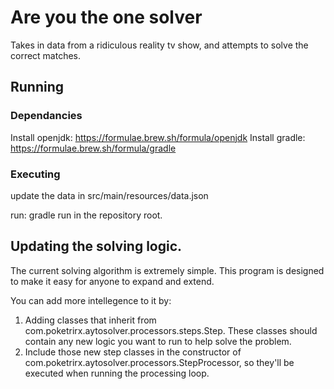 # Are you the one solver

Takes in data from a ridiculous reality tv show, and attempts to solve the correct matches.

## Running

### Dependancies

Install openjdk: https://formulae.brew.sh/formula/openjdk
Install gradle: https://formulae.brew.sh/formula/gradle

### Executing

update the data in src/main/resources/data.json

run: gradle run in the repository root.

## Updating the solving logic.

The current solving algorithm is extremely simple. This program is designed to make it easy for anyone to expand and extend.

You can add more intellegence to it by:

1. Adding classes that inherit from com.poketrirx.aytosolver.processors.steps.Step. These classes should contain any new logic you want to run to help solve the problem.
2. Include those new step classes in the constructor of com.poketrirx.aytosolver.processors.StepProcessor, so they'll be executed when running the processing loop.